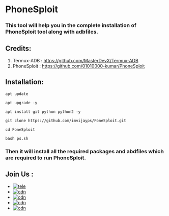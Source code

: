 # PhoneSploit
### This tool will help you in the complete installation of PhoneSploit tool along with adbfiles.

## Credits:
1. Termux-ADB : https://github.com/MasterDevX/Termux-ADB
2. PhoneSploit : https://github.com/01010000-kumar/PhoneSploit

## Installation:
```
apt update
```
```
apt upgrade -y
```
```
apt install git python python2 -y
```
```
git clone https://github.com/imvijayps/FoneSploit.git
```
```
cd FoneSploit
```
```
bash ps.sh
```

### Then it will install all the required packages and abdfiles which are required to run PhoneSploit.

## Join Us :

- [![tele](https://img.shields.io/badge/Telegram-Join%20Telegram%20Group-blue.svg?logo=telegram)](https://telegram.me/HackenCodeDiscuss)
- [![cdn](https://img.shields.io/badge/LinkedIn-Connect%20on%20LinkedIn-blue.svg?logo=linkedin)](https://linkedin.com/in/imvijayps)
- [![cdn](https://img.shields.io/badge/GitHub-Follow%20on%20GitHub-inactive.svg?logo=github)](https://github.com/imvijayps)
- [![cdn](https://img.shields.io/badge/Twitter-Follow%20on%20Twitter-informational.svg?logo=twitter)](https://twitter.com/imvijayps)
- [![cdn](https://img.shields.io/badge/Instagram-Follow%20on%20Instagram-important.svg?logo=instagram)](https://instagram.com/imvijayps)
